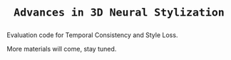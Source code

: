 # <p align='center'>`Advances in 3D Neural Stylization`</p>

Evaluation code for Temporal Consistency and Style Loss.

More materials will come, stay tuned.
